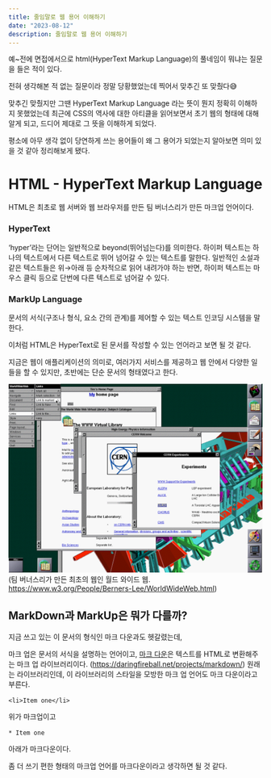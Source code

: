 ```yaml
---
title: 줄임말로 웹 용어 이해하기
date: "2023-08-12"
description: 줄임말로 웹 용어 이해하기
---
```


예~전에 면접에서으로 html(HyperText Markup Language)의 풀네임이 뭐냐는 질문을 들은 적이 있다.

전혀 생각해본 적 없는 질문이라 정말 당황했었는데 찍어서 맞추긴 또 맞췄다😅

맞추긴 맞췄지만 그땐 HyperText Markup Language 라는 뜻이 뭔지 정확히 이해하지 못했었는데
최근에 CSS의 역사에 대한 아티클을 읽어보면서 초기 웹의 형태에 대해 알게 되고, 드디어 제대로 그 뜻을 이해하게 되었다.

평소에 아무 생각 없이 당연하게 쓰는 용어들이 왜 그 용어가 되었는지 알아보면 의미 있을 것 같아 정리해보게 됐다.

# HTML - HyperText Markup Language

HTML은 최초로 웹 서버와 웹 브라우저를 만든 팀 버너스리가 만든 마크업 언어이다.

### HyperText

‘hyper’라는 단어는 일반적으로 beyond(뛰어넘는다)를 의미한다. 하이퍼 텍스트는 하나의 텍스트에서 다른 텍스트로 뛰어 넘어갈 수 있는 텍스트를 말한다.
일반적인 소설과 같은 텍스트들은 위→아래 등 순차적으로 읽어 내려가야 하는 반면, 하이퍼 텍스트는 마우스 클릭 등으로 단번에 다른 텍스트로 넘어갈 수 있다.

### MarkUp Language

문서의 서식(구조나 형식, 요소 간의 관계)를 제어할 수 있는 텍스트 인코딩 시스템을 말한다.

이처럼 HTML은 HyperText로 된 문서를 작성할 수 있는 언어라고 보면 될 것 같다.

지금은 웹이 애플리케이션의 의미로, 여러가지 서비스를 제공하고 웹 안에서 다양한 일들을 할 수 있지만, 초반에는 단순 문서의 형태였다고 한다.

![world-wide-web](./world-wide-web.png)
(팀 버너스리가 만든 최초의 웹인 월드 와이드 웹. https://www.w3.org/People/Berners-Lee/WorldWideWeb.html)

## MarkDown과 MarkUp은 뭐가 다를까?

지금 쓰고 있는 이 문서의 형식인 마크 다운과도 헷갈렸는데,

마크 업은 문서의 서식을 설명하는 언어이고, [마크 다운](https://en.wikipedia.org/wiki/Markdown)은 텍스트를 HTML로 변환해주는 마크 업 라이브러리이다. (https://daringfireball.net/projects/markdown/)
원래는 라이브러리인데, 이 라이브러리의 스타일을 모방한 마크 업 언어도 마크 다운이라고 부른다.

```
<li>Item one</li>
```

위가 마크업이고

```
* Item one
```

아래가 마크다운이다.

좀 더 쓰기 편한 형태의 마크업 언어를 마크다운이라고 생각하면 될 것 같다.
